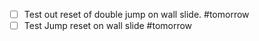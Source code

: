 - [ ] Test out reset of double jump on wall slide. #tomorrow 
- [ ] Test Jump reset on wall slide #tomorrow